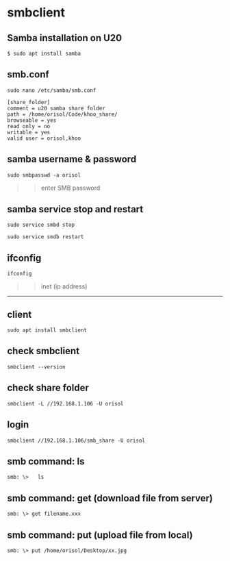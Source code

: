 # smbclient

## Samba installation on U20  

```
$ sudo apt install samba
```

## smb.conf

```
sudo nano /etc/samba/smb.conf
```

```
[share_folder]
comment = u20 samba share folder
path = /home/orisol/Code/khoo_share/
browseable = yes
read only = no
writable = yes
valid user = orisol,khoo
```

## samba username & password
```
sudo smbpasswd -a orisol
```
>> enter SMB password

## samba service stop and restart
```
sudo service smbd stop
```

```
sudo service smdb restart
```

## ifconfig
```
ifconfig
```
>> inet (ip address)
-----------------

## client
```
sudo apt install smbclient
```

## check smbclient
```
smbclient --version
```

## check share folder
```
smbclient -L //192.168.1.106 -U orisol
```

## login
```
smbclient //192.168.1.106/smb_share -U orisol
```

## smb command: ls
```
smb: \>   ls
```

## smb command: get (download file from server)
```
smb: \> get filename.xxx
```

## smb command: put (upload file from local)
```
smb: \> put /home/orisol/Desktop/xx.jpg
```
